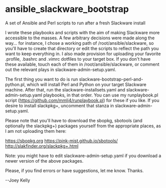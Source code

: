 # ansible_slackware_bootstrap
A set of Ansible and Perl scripts to run after a fresh Slackware install

I wrote these playbooks and scripts with the aim of making Slackware more accessible to the masses. A few arbitrary decisions were made along the way... for instance, I chose a working path of /root/ansible/slackware, so you'll have to create that directory or edit the scripts to reflect the path you want to keep everything in. I also made provision for uploading your favorite .profile, .bashrc and .vimrc dotfiles to your target box. If you don't have these available, touch each of them in /root/ansible/slackware, or comment out the relevant plays in slackware-admin-setup.yaml.

The first thing you want to do is run slackware-bootstrap-perl-and-python.pl, which will install Perl and Python on your target Slackware machine. After that, run the slackware-installsets.yaml and slackware-admin-setup.yaml playbooks, in that order. You can use my runplaybook.pl script (https://github.com/mmlj4/runplaybook.pl) for these if you like. If you desire to install slackpkg+, uncomment that stanza in slackware-admin-setup.yaml.

Please note that you'll have to download the sbopkg, sbotools (and optionally the slackpkg+) packages yourself from the appropriate places, as I am not uploading them here:

https://sbopkg.org
https://pink-mist.github.io/sbotools/
http://slakfinder.org/slackpkg+.html

Note: you might have to edit slackware-admin-setup.yaml if you download a newer version of the above packages.

Please, if you find errors or have suggestions, let me know. Thanks.

--Joey Kelly
